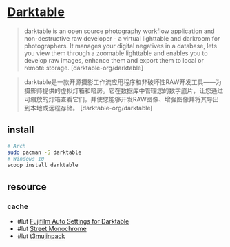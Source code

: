 # [Darktable](https://github.com/darktable-org/darktable)

> darktable is an open source photography workflow application and non-destructive raw developer - a virtual lighttable and darkroom for photographers. It manages your digital negatives in a database, lets you view them through a zoomable lighttable and enables you to develop raw images, enhance them and export them to local or remote storage. [darktable-org/darktable]

> darktable是一款开源摄影工作流应用程序和非破坏性RAW开发工具——为摄影师提供的虚拟灯箱和暗房。它在数据库中管理您的数字底片，让您通过可缩放的灯箱查看它们，并使您能够开发RAW图像、增强图像并将其导出到本地或远程存储。 [darktable-org/darktable]

## install

```sh
# Arch
sudo pacman -S darktable
# Windows 10
scoop install darktable
```

## resource

### cache

- #lut [Fujifilm Auto Settings for Darktable](https://github.com/bastibe/Fujifilm-Auto-Settings-for-Darktable)
- #lut [Street Monochrome](https://github.com/sfi0zy/street-monochrome)
- #lut [t3mujinpack](https://github.com/t3mujin/t3mujinpack)
